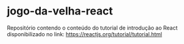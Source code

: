 # jogo-da-velha-react
Repositório contendo o conteúdo do tutorial de introdução ao React disponibilizado no link: https://reactjs.org/tutorial/tutorial.html
